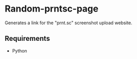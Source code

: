 # Random-prntsc-page
Generates a link for the "prnt.sc" screenshot upload website.

## Requirements

   - Python
